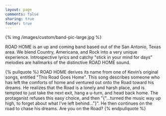 ```yaml
---
layout: page
comments: false
sharing: true
footer: true
---
```


{% img /images/custom/band-pic-large.jpg %}

ROAD HOME is an up and coming band based out of the San Antonio, Texas area.
We blend Country, Americana, and Rock into a very unique experience.
Introspective lyrics and catchy "stick in your mind for days" melodies are
hallmarks of the distinctive ROAD HOME sound.

{% pullquote %}
ROAD HOME derives its name from one of Kevin’s original songs, entitled "This
Road Goes Home".  This song describes someone who has left the comforts of home
and ventured out onto the Road toward his dreams.  He realizes that the Road is
a lonely and harsh place, and is tempted to just take the next exit, hang a
u-turn, and head back home.  The protaganist refuses this easy choice, and then
"{"...turned the music way up high, to forget about what I’ve left
behind..."}".  He then continues on the road to chase his dreams.   Are you on
the Road?
{% endpullquote %}
